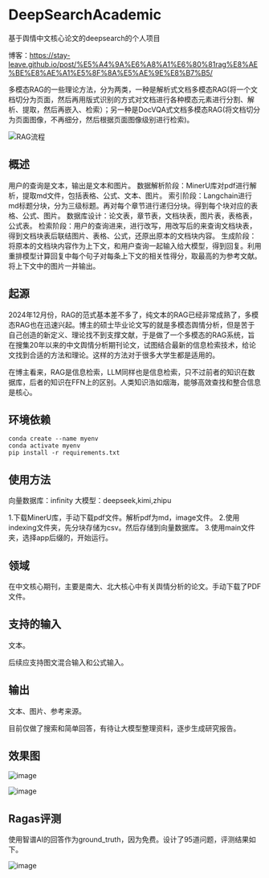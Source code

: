 # DeepSearchAcademic
基于舆情中文核心论文的deepsearch的个人项目

博客：https://stay-leave.github.io/post/%E5%A4%9A%E6%A8%A1%E6%80%81rag%E8%AE%BE%E8%AE%A1%E5%8F%8A%E5%AE%9E%E8%B7%B5/

多模态RAG的一些理论方法，分为两类，一种是解析式文档多模态RAG(将一个文档切分为页面，然后再用版式识别的方式对文档进行各种模态元素进行分割、解析、提取，然后再嵌入、检索）；另一种是DocVQA式文档多模态RAG(将文档切分为页面图像，不再细分，然后根据页面图像级别进行检索)。

![RAG流程](https://github.com/user-attachments/assets/92c832c7-cff6-4a61-b485-5f63e952a1f0)

## 概述
用户的查询是文本，输出是文本和图片。
数据解析阶段：MinerU库对pdf进行解析，提取md文件，包括表格、公式、文本、图片。
索引阶段：Langchain进行md标题分块，分为三级标题。再对每个章节进行递归分块。得到每个块对应的表格、公式、图片。
数据库设计：论文表，章节表，文档块表，图片表，表格表，公式表。
检索阶段：用户的查询进来，进行改写，用改写后的来查询文档块表，得到文档块表后联结图片、表格、公式，还原出原本的文档块内容。
生成阶段：将原本的文档块内容作为上下文，和用户查询一起输入给大模型，得到回复。利用重排模型计算回复中每个句子对每条上下文的相关性得分，取最高的为参考文献。将上下文中的图片一并输出。

## 起源
2024年12月份，RAG的范式基本差不多了，纯文本的RAG已经非常成熟了，多模态RAG也在迅速兴起。博主的硕士毕业论文写的就是多模态舆情分析，但是苦于自己创造的新定义、理论找不到支撑文献，于是做了一个多模态的RAG系统，旨在搜集20年以来的中文舆情分析期刊论文，试图结合最新的信息检索技术，给论文找到合适的方法和理论。这样的方法对于很多大学生都是适用的。

在博主看来，RAG是信息检索，LLM同样也是信息检索，只不过前者的知识在数据库，后者的知识在FFN上的区别。人类知识浩如烟海，能够高效查找和整合信息是核心。

## 环境依赖

```
conda create --name myenv 
conda activate myenv
pip install -r requirements.txt
```

## 使用方法

向量数据库：infinity
大模型：deepseek,kimi,zhipu

1.下载MinerU库，手动下载pdf文件。解析pdf为md，image文件。
2.使用indexing文件夹，先分块存储为csv。然后存储到向量数据库。
3.使用main文件夹，选择app后缀的，开始运行。

## 领域
在中文核心期刊，主要是南大、北大核心中有关舆情分析的论文。手动下载了PDF文件。

## 支持的输入
文本。

后续应支持图文混合输入和公式输入。

## 输出
文本、图片、参考来源。

目前仅做了搜索和简单回答，有待让大模型整理资料，逐步生成研究报告。

## 效果图
![image](https://github.com/user-attachments/assets/fd5cdb58-264c-4cde-8369-8d145629c172)

![image](https://github.com/user-attachments/assets/35c4a181-6546-462d-b419-fc7de6ed7d5e)

## Ragas评测
使用智谱AI的回答作为ground_truth，因为免费。设计了95道问题，评测结果如下。

![image](https://github.com/user-attachments/assets/c83ae8a1-c469-472d-bec5-c3dd958891eb)

